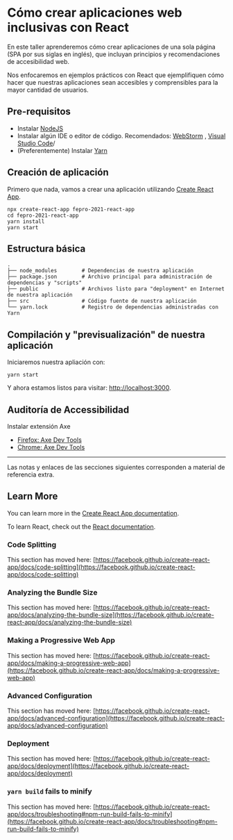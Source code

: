 # Cómo crear aplicaciones web inclusivas con React

En este taller aprenderemos cómo crear aplicaciones de una sola página (SPA por sus siglas en inglés), que incluyan
principios y recomendaciones de accesibilidad web.

Nos enfocaremos en ejemplos prácticos con React que ejemplifiquen cómo hacer que nuestras aplicaciones sean accesibles y
comprensibles para la mayor cantidad de usuarios.

## Pre-requisitos

- Instalar [NodeJS](https://nodejs.org/en/download/)
- Instalar algún IDE o editor de código. Recomendados: [WebStorm](https://www.jetbrains.com/webstorm/)
  , [Visual Studio Code](https://code.visualstudio.com/)/
- (Preferentemente) Instalar [Yarn](https://classic.yarnpkg.com/en/docs/install/#mac-stable)

## Creación de aplicación

Primero que nada, vamos a crear una aplicación
utilizando [Create React App](https://github.com/facebook/create-react-app).

```
npx create-react-app fepro-2021-react-app
cd fepro-2021-react-app
yarn install
yarn start
```

## Estructura básica

```
.
├── node_modules        # Dependencias de nuestra aplicación
├── package.json        # Archivo principal para administración de dependencias y "scripts"
├── public              # Archivos listo para "deployment" en Internet de nuestra aplicación
├── src                 # Código fuente de nuestra aplicación
└── yarn.lock           # Registro de dependencias administradas con Yarn
```

## Compilación y "previsualización" de nuestra aplicación

Iniciaremos nuestra apliación con:

```
yarn start
```

Y ahora estamos listos para visitar: [http://localhost:3000](http://localhost:3000).

## Auditoría de Accessibilidad

Instalar extensión Axe

- [Firefox: Axe Dev Tools](https://addons.mozilla.org/en-US/firefox/addon/axe-devtools/)
- [Chrome: Axe Dev Tools](https://chrome.google.com/webstore/detail/axe-devtools-web-accessib/lhdoppojpmngadmnindnejefpokejbdd?hl=en-US)

----

Las notas y enlaces de las secciones siguientes corresponden a material de referencia extra.

## Learn More

You can learn more in
the [Create React App documentation](https://facebook.github.io/create-react-app/docs/getting-started).

To learn React, check out the [React documentation](https://reactjs.org/).

### Code Splitting

This section has moved
here: [https://facebook.github.io/create-react-app/docs/code-splitting](https://facebook.github.io/create-react-app/docs/code-splitting)

### Analyzing the Bundle Size

This section has moved
here: [https://facebook.github.io/create-react-app/docs/analyzing-the-bundle-size](https://facebook.github.io/create-react-app/docs/analyzing-the-bundle-size)

### Making a Progressive Web App

This section has moved
here: [https://facebook.github.io/create-react-app/docs/making-a-progressive-web-app](https://facebook.github.io/create-react-app/docs/making-a-progressive-web-app)

### Advanced Configuration

This section has moved
here: [https://facebook.github.io/create-react-app/docs/advanced-configuration](https://facebook.github.io/create-react-app/docs/advanced-configuration)

### Deployment

This section has moved
here: [https://facebook.github.io/create-react-app/docs/deployment](https://facebook.github.io/create-react-app/docs/deployment)

### `yarn build` fails to minify

This section has moved
here: [https://facebook.github.io/create-react-app/docs/troubleshooting#npm-run-build-fails-to-minify](https://facebook.github.io/create-react-app/docs/troubleshooting#npm-run-build-fails-to-minify)
